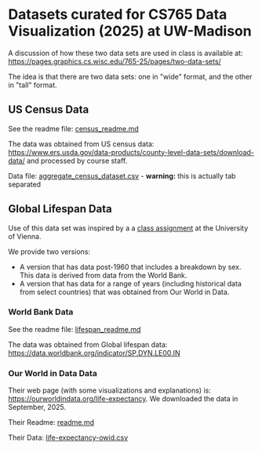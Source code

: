# Datasets curated for CS765 Data Visualization (2025) at UW-Madison

A discussion of how these two data sets are used in class is
available at: https://pages.graphics.cs.wisc.edu/765-25/pages/two-data-sets/

The idea is that there are two data sets: one in "wide" format, and the other in "tall" format.

## US Census Data

See the readme file: [census_readme.md](census_readme.md)

The data was obtained from US census data: https://www.ers.usda.gov/data-products/county-level-data-sets/download-data/ and processed by course staff.

Data file: [aggregate_census_dataset.csv](aggregate_census_dataset.csv) - **warning:** this is actually tab separated

## Global Lifespan Data

Use of this data set was inspired by a a [class assignment](https://teaching.vda.univie.ac.at/vis/25s/a1.html) at the University of Vienna.

We provide two versions:

- A version that has data post-1960 that includes a breakdown by sex. This data is derived from data from the World Bank.
- A version that has data for a range of years (including historical data from select countries) that was obtained from Our World in Data.

### World Bank Data

See the readme file: [lifespan_readme.md](lifespan_readme.md) 

The data was obtained from Global lifespan data: https://data.worldbank.org/indicator/SP.DYN.LE00.IN

### Our World in Data Data

Their web page (with some visualizations and explanations) is: https://ourworldindata.org/life-expectancy. We downloaded the data in September, 2025.

Their Readme: [readme.md](life-expectancy-owid/readme.md)

Their Data: [life-expectancy-owid.csv](life-expectancy-owid/life-expectancy-owid.csv)